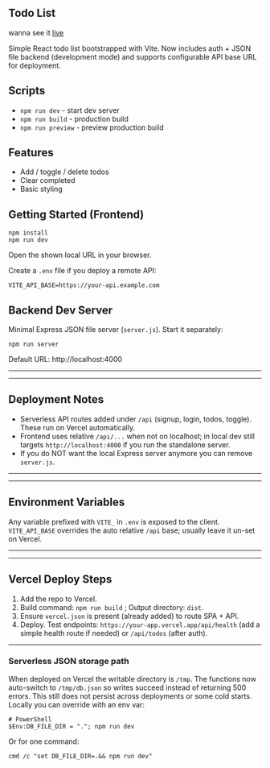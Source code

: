 
## Todo List
wanna see it <a href="https://to-do-list-eight-ebon.vercel.app/"> live </a>


Simple React todo list bootstrapped with Vite. Now includes auth + JSON file backend (development mode) and supports configurable API base URL for deployment.

## Scripts
- `npm run dev` - start dev server
- `npm run build` - production build
- `npm run preview` - preview production build

## Features
- Add / toggle / delete todos
- Clear completed
- Basic styling

## Getting Started (Frontend)
```
npm install
npm run dev
```
Open the shown local URL in your browser.

Create a `.env` file if you deploy a remote API:
```
VITE_API_BASE=https://your-api.example.com
```

## Backend Dev Server
Minimal Express JSON file server (`server.js`). Start it separately:
```
npm run server
```
Default URL: http://localhost:4000

---

---
## Deployment Notes
- Serverless API routes added under `/api` (signup, login, todos, toggle). These run on Vercel automatically.
- Frontend uses relative `/api/...` when not on localhost; in local dev still targets `http://localhost:4000` if you run the standalone server.
- If you do NOT want the local Express server anymore you can remove `server.js`.

---
---

## Environment Variables
Any variable prefixed with `VITE_` in `.env` is exposed to the client. `VITE_API_BASE` overrides the auto relative `/api` base; usually leave it un-set on Vercel.

---

---

## Vercel Deploy Steps
1. Add the repo to Vercel.
2. Build command: `npm run build` ; Output directory: `dist`.
3. Ensure `vercel.json` is present (already added) to route SPA + API.
4. Deploy. Test endpoints: `https://your-app.vercel.app/api/health` (add a simple health route if needed) or `/api/todos` (after auth).

---

### Serverless JSON storage path
When deployed on Vercel the writable directory is `/tmp`. The functions now auto-switch to `/tmp/db.json` so writes succeed instead of returning 500 errors. This still does not persist across deployments or some cold starts. Locally you can override with an env var:
```
# PowerShell
$Env:DB_FILE_DIR = "."; npm run dev
```
Or for one command:
```
cmd /c "set DB_FILE_DIR=.&& npm run dev"
```
